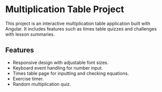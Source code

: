# Multiplication Table Project

This project is an interactive multiplication table application built with Angular. It includes features such as times table quizzes and challenges with lesson summaries.

## Features

- Responsive design with adjustable font sizes.
- Keyboard event handling for number input.
- Times table page for inputting and checking equations.
- Exercise timer.
- Random multiplication quiz.